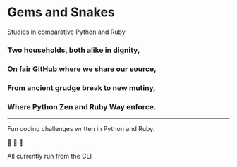 # Gems and Snakes

Studies in comparative Python and Ruby

### Two households, both alike in dignity,
### On fair GitHub where we share our source,

### From ancient grudge break to new mutiny,
### Where Python Zen and Ruby Way enforce.

__________

Fun coding challenges written in Python and Ruby.

 :snake: :snake: :snake:

All currently run from the CLI
